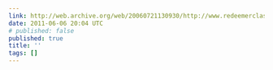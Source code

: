 ```yaml
---
link: http://web.archive.org/web/20060721130930/http://www.redeemerclassical.org/pdf/lost_tools.pdf
date: 2011-06-06 20:04 UTC
# published: false
published: true
title: ''
tags: []
---
```



